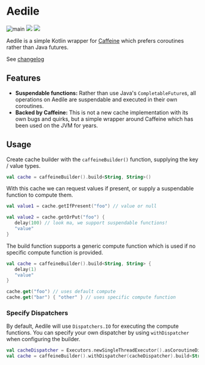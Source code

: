 # Aedile

![main](https://github.com/sksamuel/aedile/workflows/main/badge.svg)
[<img src="https://img.shields.io/maven-central/v/com.sksamuel.aedile/aedile.svg?label=latest%20release"/>](http://search.maven.org/#search%7Cga%7C1%aedile)
[<img src="https://img.shields.io/nexus/s/https/oss.sonatype.org/com.sksamuel.aedile/aedile.svg?label=latest%20snapshot&style=plastic"/>](https://oss.sonatype.org/content/repositories/snapshots/com/sksamuel/aedile/aedile/)

Aedile is a simple Kotlin wrapper for [Caffeine](https://github.com/ben-manes/caffeine) which prefers coroutines rather
than Java futures.

See [changelog](changelog.md)

## Features

* **Suspendable functions:** Rather than use Java's `CompletableFuture`s, all operations on Aedile are suspendable and
  executed in their own coroutines.
* **Backed by Caffeine:** This is not a new cache implementation with its own bugs and quirks, but a simple wrapper
  around Caffeine which has been used on the JVM for years.

## Usage

Create cache builder with the `caffeineBuilder()` function, supplying the key / value types.

```kotlin
val cache = caffeineBuilder().build<String, String>()
```

With this cache we can request values if present, or supply a suspendable function to compute them.

```kotlin
val value1 = cache.getIfPresent("foo") // value or null

val value2 = cache.getOrPut("foo") {
   delay(100) // look ma, we support suspendable functions!
   "value"
}
```

The build function supports a generic compute function which is used if no specific compute function is provided.

```kotlin
val cache = caffeineBuilder().build<String, String> {
   delay(1)
   "value"
}

cache.get("foo") // uses default compute
cache.get("bar") { "other" } // uses specific compute function
```

### Specify Dispatchers

By default, Aedile will use `Dispatchers.IO` for executing the compute functions. You can specify your own
dispatcher by using `withDispatcher` when configuring the builder.

```kotlin
val cacheDispatcher = Executors.newSingleThreadExecutor().asCoroutineDispatcher()
val cache = caffeineBuilder().withDispatcher(cacheDispatcher).build<String, String>()
```

